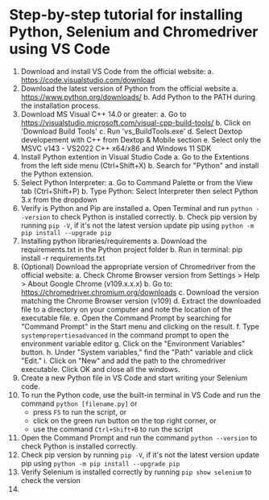 # Step-by-step tutorial for installing Python, Selenium and Chromedriver using VS Code

1.	Download and install VS Code from the official website:
a.	https://code.visualstudio.com/download
2.	Download the latest version of Python from the official website
    a.	https://www.python.org/downloads/
    b.	Add Python to the PATH during the installation process.
3.	Download MS Visual C++ 14.0 or greater:
    a.	Go to https://visualstudio.microsoft.com/visual-cpp-build-tools/
    b.	Click on 'Download Build Tools'
    c.	Run 'vs_BuildTools.exe'
    d.	Select Dextop developement with C++ from Dextop & Mobile section
    e.	Select only the MSVC v143 - VS2022 C++ x64/x86 and Windows 11 SDK
4.	Install Python extention in Visual Studio Code
    a.	Go to the Extentions from the left side menu (Ctrl+Shift+X)
    b.	Search for "Python" and install the Python extension.
5.	Select Python Interpreter:
    a.	Go to Command Palette or from the View tab (Ctrl+Shift+P) 
    b.	Type Python: Select Interpreter then select Python 3.x from the dropdown
6.	Verify is Python and Pip are installed
    a.	Open Terminal and run `python --version` to check Python is installed correctly.
    b.	Check pip version by running `pip -V`, if it's not the latest version update pip using `python -m pip install --upgrade pip`
7.	Installing python libraries/requirements
    a.	Download the requirements.txt in the Python project folder
    b.	Run in terminal: pip install -r requirements.txt
8.	(Optional) Download the appropriate version of Chromedriver from the official website:
    a.	Check Chrome Browser version from Settings > Help > About Google Chrome (v109.x.x.x)
    b.	Go to: https://chromedriver.chromium.org/downloads
    c.	Download the version matching the Chrome Browser version (v109)
    d.	Extract the downloaded file to a directory on your computer and note the location of the executable file.
    e.	Open the Command Prompt by searching for "Command Prompt" in the Start menu and clicking on the result.
    f.	Type `systempropertiesadvanced`  in the command prompt to open the environment variable editor
    g.	Click on the "Environment Variables" button.
    h.	Under "System variables," find the "Path" variable and click "Edit."
    i.	Click on "New" and add the path to the chromedriver executable. Click OK and close all the windows.
9.	Create a new Python file in VS Code and start writing your Selenium code.
10.	To run the Python code, use the built-in terminal in VS Code and run the command `python [filename.py]` or
    - press `F5` to run the script, or
    - click on the green run button on the top right corner, or 
    - use the command `Ctrl+Shift+B` to run the script
1.	Open the Command Prompt and run the command `python --version` to check Python is installed correctly.
2.	Check pip version by running `pip -V`, if it's not the latest version update pip using `python -m pip install --upgrade pip`
3.	Verify Selenium is installed correctly by running `pip show selenium` to check the version
4.	

